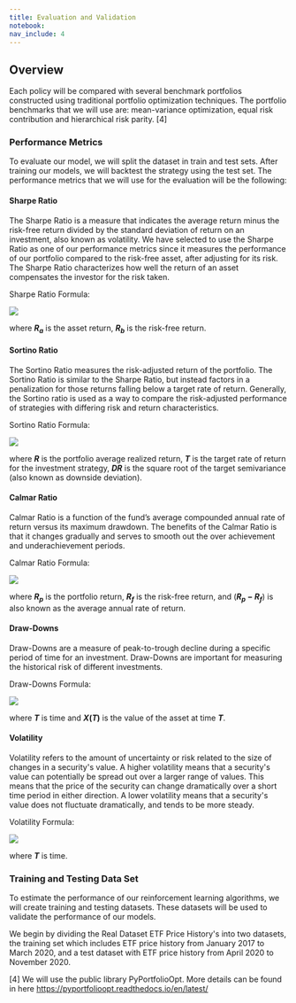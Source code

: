 ```yaml
---
title: Evaluation and Validation
notebook:
nav_include: 4
---
```


## Overview

Each policy will be compared with several benchmark portfolios constructed using traditional portfolio optimization techniques.  The portfolio benchmarks that we will use are: mean-variance optimization, equal risk contribution and hierarchical risk parity. [4] 

### Performance Metrics

To evaluate our model, we will split the dataset in train and test sets. After training our models, we will backtest the strategy using the test set. The performance metrics that we will use for the evaluation will be the following:

#### Sharpe Ratio

The Sharpe Ratio is a measure that indicates the average return minus the risk-free return divided by the standard deviation of return on an investment, also known as volatility. We have selected to use the Sharpe Ratio as one of our performance metrics since it measures the performance of our portfolio compared to the risk-free asset, after adjusting for its risk. The Sharpe Ratio characterizes how well the return of an asset compensates the investor for the risk taken.

Sharpe Ratio Formula:

<img src="https://render.githubusercontent.com/render/math?math=S_{a} = \frac{E[R_{a} - R_{b}]}{\sigma_{a}} = \frac{E[R_{a} - R_{b}]}{\sqrt{var[R_{a} - R_{b}]}}">

where ***R*<sub>*a*</sub>** is the asset return, ***R*<sub>*b*</sub>** is the risk-free return.

#### Sortino Ratio

The Sortino Ratio measures the risk-adjusted return of the portfolio. The Sortino Ratio is similar to the Sharpe Ratio, but instead factors in a penalization for those returns falling below a target rate of return.  Generally, the Sortino ratio is used as a way to compare the risk-adjusted performance of strategies with differing risk and return characteristics. 

Sortino Ratio Formula:

<img src="https://render.githubusercontent.com/render/math?math=S = \frac{R - T}{DR}">

where ***R*** is the portfolio average realized return, ***T*** is the target rate of return for the investment strategy, ***DR*** is the square root of the target semivariance (also known as downside deviation). 


#### Calmar Ratio
Calmar Ratio is a function of the fund’s average compounded annual rate of return versus its maximum drawdown.  The benefits of the Calmar Ratio is that it changes gradually and serves to smooth out the over achievement and underachievement periods.

Calmar Ratio Formula:

<img src="https://render.githubusercontent.com/render/math?math=\text{Calmar Ratio} = \frac{R_{p} - R_{f}}{Maximum Drawdown}">

where ***R*<sub>*p*</sub>** is the portfolio return, ***R*<sub>*f*</sub>** is the risk-free return, and (***R*<sub>*p*</sub> − *R*<sub>*f*</sub>**) is also known as the average annual rate of return. 

#### Draw-Downs

Draw-Downs are a measure of peak-to-trough decline during a specific period of time for an investment. Draw-Downs are important for measuring the historical risk of different investments.

Draw-Downs Formula:

<img src="https://render.githubusercontent.com/render/math?math=D(T) = max[\max_{t\varepsilon (0, T)}X(t) - X(T), 0] \equiv [\max_{t\varepsilon (0, T)}X(t) - X(T)]">

where ***T*** is time and ***X*(*T*)** is the value of the asset at time ***T***.  

#### Volatility

Volatility refers to the amount of uncertainty or risk related to the size of changes in a security's value. A higher volatility means that a security's value can potentially be spread out over a larger range of values. This means that the price of the security can change dramatically over a short time period in either direction. A lower volatility means that a security's value does not fluctuate dramatically, and tends to be more steady.

Volatility Formula:

<img src="https://render.githubusercontent.com/render/math?math=\sigma_T = \sigma * \sqrt{T}">

where ***T*** is time.

### Training and Testing Data Set

To estimate the performance of our reinforcement learning algorithms, we will create training and testing datasets. These datasets will be used to validate the performance of our models.

We begin by dividing the Real Dataset ETF Price History's into two datasets, the training set which includes ETF price history from January 2017 to March 2020, and a test dataset with ETF price history from April 2020 to November 2020.


[4] We will use the public library PyPortfolioOpt. More details can be found in here <https://pyportfolioopt.readthedocs.io/en/latest/>

